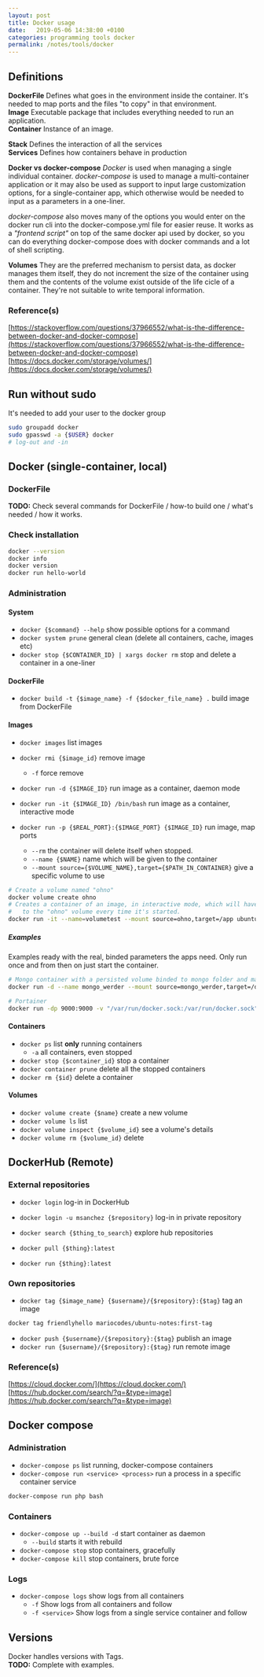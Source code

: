 ```yaml
---
layout: post
title: Docker usage
date:   2019-05-06 14:38:00 +0100
categories: programming tools docker
permalink: /notes/tools/docker
---
```

## Definitions

**DockerFile**  Defines what goes in the environment inside the container. It's needed to map ports and the files "to copy" in that environment.  
**Image** Executable package that includes everything needed to run an application.  
**Container** Instance of an image.

**Stack** Defines the interaction of all the services  
**Services** Defines how containers behave in production

**Docker vs docker-compose**
_Docker_ is used when managing a single individual container. _docker-compose_ is used to manage a multi-container application or it may also be used as support to input large customization options, for a single-container app, which otherwise would be needed to input as a parameters in a one-liner.

_docker-compose_ also moves many of the options you would enter on the docker run cli into the docker-compose.yml file for easier reuse. It works as a _"frontend script"_ on top of the same docker api used by docker, so you can do everything docker-compose does with docker commands and a lot of shell scripting.  
<!--more-->
**Volumes** They are the preferred mechanism to persist data, as docker manages them itself, they do not increment the size of the container using them and the contents of the volume exist outside of the life cicle of a container. They're not suitable to write temporal information.

### Reference(s)
[https://stackoverflow.com/questions/37966552/what-is-the-difference-between-docker-and-docker-compose](https://stackoverflow.com/questions/37966552/what-is-the-difference-between-docker-and-docker-compose)  
[https://docs.docker.com/storage/volumes/](https://docs.docker.com/storage/volumes/)

## Run without sudo
It's needed to add your user to the docker group  

~~~ bash
sudo groupadd docker
sudo gpasswd -a {$USER} docker
# log-out and -in
~~~

## Docker (single-container, local)
### DockerFile
**TODO:** Check several commands for DockerFile / how-to build one / what's needed / how it works.

### Check installation
~~~ bash
docker --version
docker info
docker version
docker run hello-world
~~~

### Administration
#### System
* `docker {$command} --help` show possible options for a command  
* `docker system prune` general clean (delete all containers, cache, images etc)
* `docker stop {$CONTAINER_ID} | xargs docker rm` stop and delete a container in a one-liner

#### DockerFile
* `docker build -t {$image_name} -f {$docker_file_name} .` build image from DockerFile

#### Images
* `docker images` list images
* `docker rmi {$image_id}` remove image  
  * `-f` force remove  


* `docker run -d {$IMAGE_ID}` run image as a container, daemon mode
* `docker run -it {$IMAGE_ID} /bin/bash` run image as a container, interactive mode
* `docker run -p {$REAL_PORT}:{$IMAGE_PORT} {$IMAGE_ID}` run image, map ports
  * `--rm` the container will delete itself when stopped.
  * `--name {$NAME}` name which will be given to the container
  * `--mount source={$VOLUME_NAME},target={$PATH_IN_CONTAINER}` give a specific volume to use  

~~~ bash
# Create a volume named "ohno"
docker volume create ohno
# Creates a container of an image, in interactive mode, which will have access
#   to the "ohno" volume every time it's started.
docker run -it --name=volumetest --mount source=ohno,target=/app ubuntu:latest
~~~

##### Examples  
Examples ready with the real, binded parameters the apps need. Only run once and from then on just start the container.
~~~ bash
# Mongo container with a persisted volume binded to mongo folder and maps the port
docker run -d --name mongo_werder --mount source=mongo_werder,target=/data/db -p 27017:27017 mongoclient/mongoclient:latest
~~~
~~~ bash
# Portainer
docker run -dp 9000:9000 -v "/var/run/docker.sock:/var/run/docker.sock" --name 'portainer' portainer/portainer
~~~

#### Containers
* `docker ps` list **only** running containers
  * `-a` all containers, even stopped
* `docker stop {$container_id}` stop a container
* `docker container prune` delete all the stopped containers
* `docker rm {$id}` delete a container

#### Volumes
* `docker volume create {$name}` create a new volume
* `docker volume ls` list
* `docker volume inspect {$volume_id}` see a volume's details
* `docker volume rm {$volume_id}` delete

## DockerHub (Remote)
### External repositories
* `docker login` log-in in DockerHub
* `docker login -u msanchez {$repository}` log-in in private repository


* `docker search {$thing_to_search}` explore hub repositories
* `docker pull {$thing}:latest`
* `docker run {$thing}:latest`

### Own repositories
* `docker tag {$image_name} {$username}/{$repository}:{$tag}` tag an image
~~~ bash
docker tag friendlyhello mariocodes/ubuntu-notes:first-tag
~~~


* `docker push {$username}/{$repository}:{$tag}` publish an image  
* `docker run {$username}/{$repository}:{$tag}` run remote image

### Reference(s)
[https://cloud.docker.com/](https://cloud.docker.com/)  
[https://hub.docker.com/search/?q=&type=image](https://hub.docker.com/search/?q=&type=image)  

## Docker compose
### Administration
* `docker-compose ps` list running, docker-compose containers
* `docker-compose run <service> <process>` run a process in a specific container service
~~~ bash
docker-compose run php bash
~~~

### Containers
* `docker-compose up --build -d` start container as daemon
  * `--build` starts it with rebuild
* `docker-compose stop` stop containers, gracefully
* `docker-compose kill` stop containers, brute force

### Logs
* `docker-compose logs` show logs from all containers
  * `-f` Show logs from all containers and follow
  * `-f <service>` Show logs from a single service container and follow

## Versions
Docker handles versions with Tags.   
**TODO:** Complete with examples.
